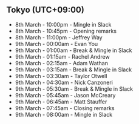 ## Tokyo (UTC+09:00)

- 8th March - 10:00pm - Mingle in Slack
- 8th March - 10:45pm - Opening remarks
- 8th March - 11:00pm - Jeffrey Way
- 9th March - 00:00am - Evan You
- 9th March - 01:00am - Break & Mingle in Slack
- 9th March - 01:15am - Rachel Andrew
- 9th March - 02:15am - Adam Wathan
- 9th March - 03:15am - Break & Mingle in Slack
- 9th March - 03:30am - Taylor Otwell
- 9th March - 04:30am - Nick Canzoneri
- 9th March - 05:30am - Break & Mingle in Slack
- 9th March - 05:45am - Jason McCreary
- 9th March - 06:45am - Matt Stauffer
- 9th March - 07:45am - Closing remarks
- 9th March - 08:00am - Mingle in Slack
